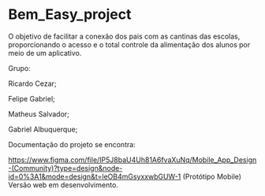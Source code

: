 # Bem_Easy_project
O  objetivo de facilitar a conexão dos pais com as cantinas das escolas, proporcionando o acesso e o total controle da alimentação dos alunos por meio de um aplicativo.

Grupo:

Ricardo Cezar;

Felipe Gabriel;

Matheus Salvador;

Gabriel Albuquerque;



Documentação do projeto se encontra: 

https://www.figma.com/file/IP5J8baU4Uh81A6fvaXuNq/Mobile_App_Design-(Community)?type=design&node-id=0%3A1&mode=design&t=leOB4mGsyxxwbGUW-1  (Protótipo Mobile) Versão web em desenvolvimento.


